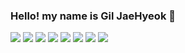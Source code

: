 ### Hello! my name is Gil JaeHyeok 👋

<!--깃헙 레포 사용 언어 수-->
<img src="https://img.shields.io/github/languages/count/beygee/survive/github-10-red">
<!--깃헙 레포 최다빈도 언어-->
<img src="https://img.shields.io/github/languages/top/beygee/survive/github-10-orange">
<!--깃헙 레포 코드 용량-->
<img src="https://img.shields.io/github/languages/code-size/beygee/survive/github-10GB-yellow">
<!--깃헙 레포 용량-->
<img src="https://img.shields.io/github/repo-size/beygee/survive/github-10-green">
<!--깃헙 레포 오픈 이슈 개수-->
<img src="https://img.shields.io/github/issues/beygee/survive/github-3-blue">
<!--깃헙 레포 닫힌 이슈 개수-->
<img src="https://img.shields.io/github/issues-closed/beygee/survive/github-10-navy">
<!--깃헙 레포 주간 커밋 수-->
<img src="https://img.shields.io/github/commit-activity/w/beygee/survive/github-10-purple">
<!--깃헙 레포 라스트 커밋 날짜-->
<img src="https://img.shields.io/github/last-commit/beygee/survive/github-2022--09--20-white">

<!--
**wogur2689/wogur2689** is a ✨ _special_ ✨ repository because its `README.md` (this file) appears on your GitHub profile.

Here are some ideas to get you started:

- 🔭 I’m currently working on ...
- 🌱 I’m currently learning ...
- 👯 I’m looking to collaborate on ...
- 🤔 I’m looking for help with ...
- 💬 Ask me about ...
- 📫 How to reach me: ...
- 😄 Pronouns: ...
- ⚡ Fun fact: ...
-->
